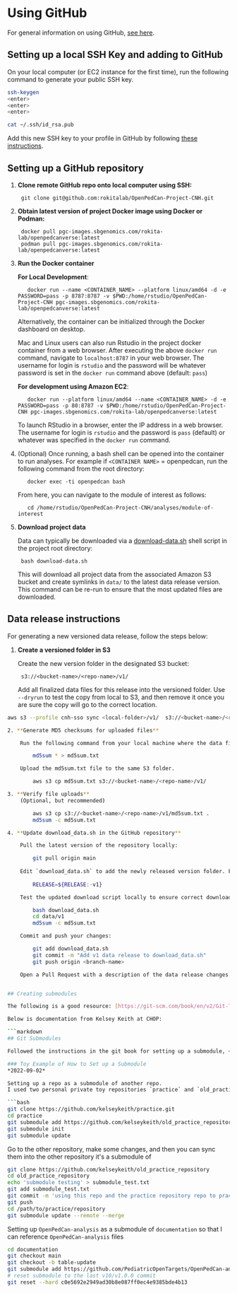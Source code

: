 # Using GitHub

For general information on using GitHub, [see here](https://git-scm.com/doc).

## Setting up a local SSH Key and adding to GitHub

On your local computer (or EC2 instance for the first time), run the following command to generate your public SSH key.

```bash
ssh-keygen
<enter>
<enter>
<enter>

cat ~/.ssh/id_rsa.pub
```

Add this new SSH key to your profile in GitHub by following [these instructions](https://docs.github.com/en/authentication/connecting-to-github-with-ssh/adding-a-new-ssh-key-to-your-github-account).


## Setting up a GitHub repository

1. **Clone remote GitHub repo onto local computer using SSH:**
    
        git clone git@github.com:rokitalab/OpenPedCan-Project-CNH.git

2. **Obtain latest version of project Docker image using Docker or Podman:**

        docker pull pgc-images.sbgenomics.com/rokita-lab/openpedcanverse:latest
        podman pull pgc-images.sbgenomics.com/rokita-lab/openpedcanverse:latest

3. **Run the Docker container**
    
    **For Local Development**:
        
          docker run --name <CONTAINER_NAME> --platform linux/amd64 -d -e PASSWORD=pass -p 8787:8787 -v $PWD:/home/rstudio/OpenPedCan-Project-CNH pgc-images.sbgenomics.com/rokita-lab/openpedcanverse:latest

      Alternatively, the container can be initialized through the Docker dashboard on desktop.
        
      Mac and Linux users can also run Rstudio in the project docker container from a web browser. After executing the above `docker run` command, navigate to `localhost:8787` in your web browser. The username for login is `rstudio` and the password will be whatever password is set in the `docker run` command above (default: `pass`)
        
    **For development using Amazon EC2**:
          
          docker run --platform linux/amd64 --name <CONTAINER_NAME> -d -e PASSWORD=pass -p 80:8787 -v $PWD:/home/rstudio/OpenPedCan-Project-CNH pgc-images.sbgenomics.com/rokita-lab/openpedcanverse:latest

      To launch RStudio in a browser, enter the IP address in a web browser. The username for login is `rstudio` and the password is `pass` (default) or whatever was specified in the `docker run` command.  

4. (Optional) Once running, a bash shell can be opened into the container to run analyses. For example if `<CONTAINER NAME>` = openpedcan, run the following command from the root directory: 
        
          docker exec -ti openpedcan bash
        
      From here, you can navigate to the module of interest as follows: 
        
          cd /home/rstudio/OpenPedCan-Project-CNH/analyses/module-of-interest
        
5. **Download project data**
    
    Data can typically be downloaded via a [download-data.sh](http://download-data.sh) shell script in the project root directory: 
    
        bash download-data.sh
    
    This will download all project data from the associated Amazon S3 bucket and create symlinks in `data/` to the latest data release version. This command can be re-run to ensure that the most updated files are downloaded. 
    

## Data release instructions

For generating a new versioned data release, follow the steps below:

1. **Create a versioned folder in S3**

    Create the new version folder in the designated S3 bucket:

        s3://<bucket-name>/<repo-name>/v1/

    Add all finalized data files for this release into the versioned folder.
    Use `--dryrun` to test the copy from local to S3, and then remove it once you are sure the copy will go to the correct location.

```bash
aws s3 --profile cnh-sso sync <local-folder>/v1/  s3://<bucket-name>/<repo-name>/v1/ --dryrun

2. **Generate MD5 checksums for uploaded files**

    Run the following command from your local machine where the data files are stored:

        md5sum * > md5sum.txt

    Upload the md5sum.txt file to the same S3 folder.

        aws s3 cp md5sum.txt s3://<bucket-name>/<repo-name>/v1/

3. **Verify file uploads**
    (Optional, but recommended)

        aws s3 cp s3://<bucket-name>/<repo-name>/v1/md5sum.txt .
        md5sum -c md5sum.txt

4. **Update download_data.sh in the GitHub repository**

    Pull the latest version of the repository locally:

        git pull origin main
    
    Edit `download_data.sh` to add the newly released version folder. For example, for version v1:
    
        RELEASE=${RELEASE:-v1}

    Test the updated download script locally to ensure correct download of files:

        bash download_data.sh
        cd data/v1
        md5sum -c md5sum.txt

    Commit and push your changes:

        git add download_data.sh
        git commit -m "Add v1 data release to download_data.sh"
        git push origin <branch-name>

    Open a Pull Request with a description of the data release changes.


## Creating submodules

The following is a good resource: [https://git-scm.com/book/en/v2/Git-Tools-Submodules](https://git-scm.com/book/en/v2/Git-Tools-Submodules)

Below is documentation from Kelsey Keith at CHOP:

```markdown
## Git Submodules

Followed the instructions in the git book for setting up a submodule, <https://git-scm.com/book/en/v2/Git-Tools-Submodules>

### Toy Example of How to Set up a Submodule
*2022-09-02*

Setting up a repo as a submodule of another repo. 
I used two personal private toy repositories `practice` and `old_practice_repository`

```bash
git clone https://github.com/kelseykeith/practice.git
cd practice
git submodule add https://github.com/kelseykeith/old_practice_repository
git submodule init
git submodule update
```

Go to the other repository, make some changes, and then you can sync them into the other repository it's a submodule of

```bash
git clone https://github.com/kelseykeith/old_practice_repository
cd old_practice_repository
echo 'submodule testing' > submodule_test.txt
git add submodule_test.txt 
git commit -m 'using this repo and the practice repository repo to practice adding a git submodule'
git push
cd /path/to/practice/repository
git submodule update --remote --merge
```
Setting up `OpenPedCan-analysis` as a submodule of `documentation` so that I can reference `OpenPedCan-analysis` files

```bash
cd documentation
git checkout main
git checkout -b table-update
git submodule add https://github.com/PediatricOpenTargets/OpenPedCan-analysis.git
# reset submodule to the last v10/v1.0.0 commit
git reset --hard c0e5692e2949ad30b8e087ff0ec4e9385bde4b13
```
